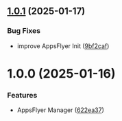 ## [1.0.1](https://github.com/Unity-UPM-Packages/AppsFlyer-Manager/compare/v1.0.0...v1.0.1) (2025-01-17)


### Bug Fixes

* improve AppsFlyer Init ([9bf2caf](https://github.com/Unity-UPM-Packages/AppsFlyer-Manager/commit/9bf2caff044207895c398353cc322e05ffcca9bc))

# 1.0.0 (2025-01-16)


### Features

* AppsFlyer Manager ([622ea37](https://github.com/Unity-UPM-Packages/AppsFlyer-Manager/commit/622ea37cd4cf37ee6e3cd2e873323df4cf766480))
